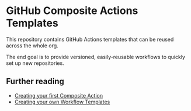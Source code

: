# GitHub Composite Actions Templates

This repository contains GitHub Actions templates that can be reused across the whole org.

The end goal is to provide versioned, easily-reusable workflows to quickly set up new repositories.

## Further reading

- [Creating your first Composite Action](https://docs.github.com/en/actions/sharing-automations/creating-actions/creating-a-composite-action)
- [Creating your own Workflow Templates](https://docs.github.com/en/actions/sharing-automations/creating-workflow-templates-for-your-organization)
